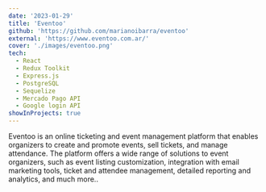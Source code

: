 ```yaml
---
date: '2023-01-29'
title: 'Eventoo'
github: 'https://github.com/marianoibarra/eventoo'
external: 'https://www.eventoo.com.ar/'
cover: './images/eventoo.png'
tech:
  - React
  - Redux Toolkit
  - Express.js
  - PostgreSQL
  - Sequelize
  - Mercado Pago API
  - Google login API
showInProjects: true
---
```


Eventoo is an online ticketing and event management platform that enables organizers to create and promote events, sell tickets, and manage attendance. The platform offers a wide range of solutions to event organizers, such as event listing customization, integration with email marketing tools, ticket and attendee management, detailed reporting and analytics, and much more..